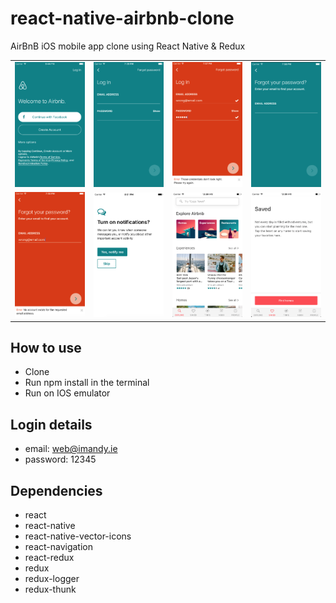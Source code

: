 # react-native-airbnb-clone
AirBnB iOS mobile app clone using React Native & Redux


<table>
  <tr>
    <td><img src="./screenshots/loggedOut.png" width="200"></td>
    <td><img src="./screenshots/logIn.png" width="200"></td>
    <td><img src="./screenshots/logInError.png" width="200"></td>
    <td><img src="./screenshots/forgotPassword.png" width="200"></td>
  <tr>
  <tr>
    <td><img src="./screenshots/forgotPasswordError.png" width="200"></td>
    <td><img src="./screenshots/turnOnNotifications.png" width="200"></td>
    <td><img src="./screenshots/exploreTab.png" width="200"></td>
    <td><img src="./screenshots/noSavedHomes.png" width="200"></td>
  <tr>
</table>

## How to use
- Clone
- Run npm install in the terminal
- Run on IOS emulator

## Login details
- email: web@imandy.ie
- password: 12345

## Dependencies
- react
- react-native
- react-native-vector-icons
- react-navigation
- react-redux
- redux
- redux-logger
- redux-thunk
